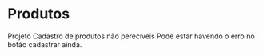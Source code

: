 # Produtos

Projeto Cadastro de produtos não perecíveis 
Pode estar havendo o erro no botão cadastrar ainda.
